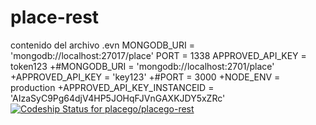 # place-rest
contenido del archivo .evn
MONGODB_URI = 'mongodb://localhost:27017/place'
PORT = 1338
APPROVED_API_KEY = token123
+#MONGODB_URI = 'mongodb://localhost:2701/place'
+APPROVED_API_KEY = 'key123'
+#PORT = 3000
+NODE_ENV = production
+APPROVED_API_KEY_INSTANCEID = 'AIzaSyC9Pg64djV4HP5JOHqFJVnGAXKJDY5xZRc'
[ ![Codeship Status for placego/placego-rest](https://codeship.com/projects/a8c4cb90-ceae-0133-492f-5ed74b30bb55/status?branch=development)](https://codeship.com/projects/141029)
